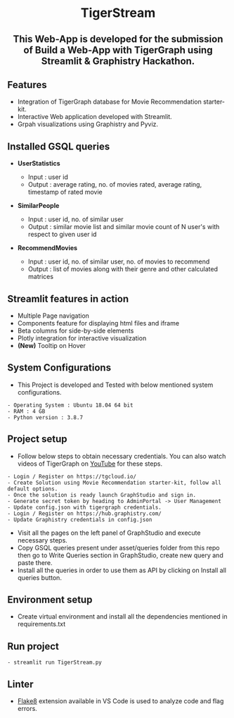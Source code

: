 <h1 align="center">TigerStream</h1>

<h2 align="center">

This Web-App is developed for the submission of <b>Build a Web-App with TigerGraph using Streamlit & Graphistry</b> <a style='text-decoration:none' target=_blank href=https://tigergraph-web-app-hack.devpost.com/>Hackathon</a>.

## Features

- Integration of TigerGraph database for Movie Recommendation starter-kit.
- Interactive Web application developed with Streamlit.
- Grpah visualizations using Graphistry and Pyviz.

## Installed GSQL queries

- <b>UserStatistics</b>
	- Input : user id
	- Output : average rating, no. of movies rated, average rating, timestamp of rated movie

- <b>SimilarPeople</b>
	- Input : user id, no. of similar user
	- Output : similar movie list and similar movie count of N user's with respect to given user id

- <b>RecommendMovies</b>
	- Input : user id, no. of similar user, no. of movies to recommend
	- Output : list of movies along with their genre and other calculated matrices

## Streamlit features in action

- Multiple Page navigation
- Components feature for displaying html files and iframe
- Beta columns for side-by-side elements
- Plotly integration for interactive visualization
- <b>(New)</b> Tooltip on Hover 

## System Configurations

- This Project is developed and Tested with below mentioned system configurations.

```
- Operating System : Ubuntu 18.04 64 bit
- RAM : 4 GB
- Python version : 3.8.7
```

## Project setup

- Follow below steps to obtain necessary credentials. You can also watch videos of TigerGraph on [YouTube](https://www.youtube.com/playlist?list=PLq4l3NnrSRp7om_qw4ciNbxslMONszkoX) for these steps. 

```
- Login / Register on https://tgcloud.io/
- Create Solution using Movie Recommendation starter-kit, follow all default options.
- Once the solution is ready launch GraphStudio and sign in. 
- Generate secret token by heading to AdminPortal -> User Management
- Update config.json with tigergraph credentials.
- Login / Register on https://hub.graphistry.com/
- Update Graphistry credentials in config.json
```

- Visit all the pages on the left panel of GraphStudio and execute necessary steps.
- Copy GSQL queries present under asset/queries folder from this repo then go to Write Queries section in GraphStudio, create new query and paste there.
- Install all the queries in order to use them as API by clicking on Install all queries button.

## Environment setup

- Create virtual environment and install all the dependencies mentioned in requirements.txt

## Run project

```
- streamlit run TigerStream.py
```

## Linter
- [Flake8](https://realpython.com/python-pep8/#linters) extension available in VS Code is used to analyze code and flag errors.
